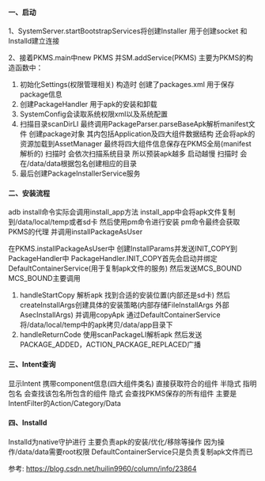 #### 一、启动
1、SystemServer.startBootstrapServices将创建Installer 用于创建socket 和Installd建立连接

2、接着PKMS.main中new PKMS 并SM.addService(PKMS)
主要为PKMS的构造函数中：
1. 初始化Settings(权限管理相关) 构造时 创建了packages.xml 用于保存package信息
2. 创建PackageHandler 用于apk的安装和卸载
3. SystemConfig会读取系统权限xml以及系统配置
4. 扫描目录scanDirLI 最终调用PackageParser.parseBaseApk解析manifest文件 创建package对象 其内包括Application及四大组件数据结构 还会将apk的资源加载到AssetManager 最终将四大组件信息保存在PKMS全局(manifest解析的)
扫描时 会依次扫描系统目录 所以预装apk越多 启动越慢
扫描时 会在/data/data根据包名创建相应的目录
5. 最后创建PackageInstallerService服务

#### 二、安装流程
adb install命令实际会调用install_app方法
install_app中会将apk文件复制到/data/local/temp或者sd卡
然后使用pm命令进行安装 pm命令最终会获取PKMS的代理 并调用installPackageAsUser

在PKMS.installPackageAsUser中 创建InstallParams并发送INIT_COPY到PackageHandler中
PackageHandler.INIT_COPY首先会启动并绑定DefaultContainerService(用于复制apk文件的服务) 然后发送MCS_BOUND
MCS_BOUND主要调用
1. handleStartCopy 解析apk 找到合适的安装位置(内部还是sd卡) 然后createInstallArgs创建具体的安装策略(内部存储FileInstallArgs 外部AsecInstallArgs) 并调用copyApk 通过DefaultContainerService将/data/local/temp中的apk拷贝/data/app目录下
2. handleReturnCode 使用scanPackageLI解析apk 然后发送PACKAGE_ADDED，ACTION_PACKAGE_REPLACED广播

#### 三、Intent查询
显示Intent 携带component信息(四大组件类名) 直接获取符合的组件
半隐式		指明包名 会查找该包名所包含的组件
隐式		 会查找PKMS保存的所有组件 主要是IntentFilter的Action/Category/Data

#### 四、Installd
Installd为native守护进行 主要负责apk的安装/优化/移除等操作 因为操作/data/data需要root权限  DefaultContainerService只是负责复制apk文件而已


参考:
https://blog.csdn.net/huilin9960/column/info/23864

